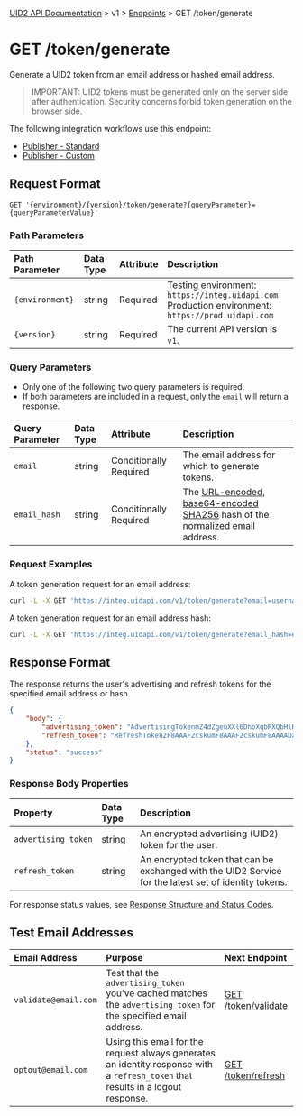 [UID2 API Documentation](../../README.md) > v1 > [Endpoints](./README.md) > GET /token/generate

# GET /token/generate
Generate a UID2 token from an email address or hashed email address.

>IMPORTANT: UID2 tokens must be generated only on the server side after authentication. Security concerns forbid token generation on the browser side.


The following integration workflows use this endpoint:
* [Publisher - Standard](../guides/publisher-client-side.md)
* [Publisher - Custom](../guides/custom-publisher-integration.md)

## Request Format 

```GET '{environment}/{version}/token/generate?{queryParameter}={queryParameterValue}'```

### Path Parameters

| Path Parameter | Data Type | Attribute | Description |
| :--- | :--- | :--- | :--- |
| `{environment}` | string | Required | Testing environment: `https://integ.uidapi.com`<br/>Production environment: `https://prod.uidapi.com` |
| `{version}` | string | Required | The current API version is `v1`. |

###  Query Parameters

* Only one of the following two query parameters is required. 
* If both parameters are included in a request, only the `email` will return a response.

| Query Parameter | Data Type | Attribute | Description |
| :--- | :--- | :--- | :--- |
| `email` | string | Conditionally Required | The email address for which to generate tokens. |
| `email_hash` | string | Conditionally Required | The [URL-encoded, base64-encoded SHA256](../../README.md#email-address-hash-encoding) hash of the [normalized](../../README.md#email-address-normalization) email address. |


### Request Examples

A token generation request for an email address:

```sh
curl -L -X GET 'https://integ.uidapi.com/v1/token/generate?email=username@example.com' -H 'Authorization: Bearer YourTokenBV3tua4BXNw+HVUFpxLlGy8nWN6mtgMlIk='
```

A token generation request for an email address hash:

```sh
curl -L -X GET 'https://integ.uidapi.com/v1/token/generate?email_hash=eVvLS%2FVg%2BYZ6%2Bz3i0NOpSXYyQAfEXqCZ7BTpAjFUBUc%3D' -H 'Authorization: Bearer YourTokenBV3tua4BXNw+HVUFpxLlGy8nWN6mtgMlIk='
```


## Response Format 

The response returns the user's advertising and refresh tokens for the specified email address or hash.


```json
{
    "body": {
        "advertising_token": "AdvertisingTokenmZ4dZgeuXXl6DhoXqbRXQbHlHhA96leN94U1uavZVspwKXlfWETZ3b/besPFFvJxNLLySg4QEYHUAiyUrNncgnm7ppu0mi6wU2CW6hssiuEkKfstbo9XWgRUbWNTM+ewMzXXM8G9j8Q=",
        "refresh_token": "RefreshToken2F8AAAF2cskumF8AAAF2cskumF8AAAADXwFq/90PYmajV0IPrvo51Biqh7/M+JOuhfBY8KGUn//GsmZr9nf+jIWMUO4diOA92kCTF69JdP71Ooo+yF3V5yy70UDP6punSEGmhf5XSKFzjQssCtlHnKrJwqFGKpJkYA=="
    },
    "status": "success"
}
```

### Response Body Properties

| Property | Data Type | Description |
| :--- | :--- | :--- |
| `advertising_token` | string | An encrypted advertising (UID2) token for the user. |
| `refresh_token` | string | An encrypted token that can be exchanged with the UID2 Service for the latest set of identity tokens. |

For response status values, see [Response Structure and Status Codes](../../../api/README.md#response-structure-and-status-codes).

## Test Email Addresses

| Email Address | Purpose | Next Endpoint |
| :--- | :--- | :--- |
| `validate@email.com` | Test that the `advertising_token` you've cached matches the `advertising_token` for the specified email address. | [GET /token/validate](./get-token-validate.md) |
| `optout@email.com` | Using this email for the request always generates an identity response with a `refresh_token` that results in a logout response. | [GET /token/refresh](./get-token-refresh.md) |
